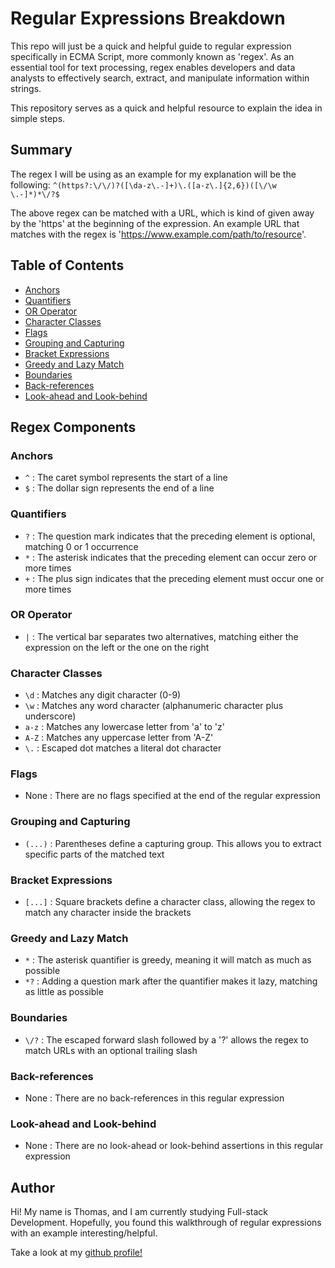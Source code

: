 # Regular Expressions Breakdown

This repo will just be a quick and helpful guide to regular expression specifically in ECMA Script, more commonly known as 'regex'. As an essential tool for text processing, regex enables developers and data analysts to effectively search, extract, and manipulate information within strings.

This repository serves as a quick and helpful resource to explain the idea in simple steps.

## Summary

The regex I will be using as an example for my explanation will be the following: `^(https?:\/\/)?([\da-z\.-]+)\.([a-z\.]{2,6})([\/\w \.-]*)*\/?$`

The above regex can be matched with a URL, which is kind of given away by the 'https' at the beginning of the expression. An example URL that matches with the regex is 'https://www.example.com/path/to/resource'.

## Table of Contents

- [Anchors](#anchors)
- [Quantifiers](#quantifiers)
- [OR Operator](#or-operator)
- [Character Classes](#character-classes)
- [Flags](#flags)
- [Grouping and Capturing](#grouping-and-capturing)
- [Bracket Expressions](#bracket-expressions)
- [Greedy and Lazy Match](#greedy-and-lazy-match)
- [Boundaries](#boundaries)
- [Back-references](#back-references)
- [Look-ahead and Look-behind](#look-ahead-and-look-behind)

## Regex Components

### Anchors

- `^` : The caret symbol represents the start of a line
- `$` : The dollar sign represents the end of a line

### Quantifiers

- `?` : The question mark indicates that the preceding element is optional, matching 0 or 1 occurrence
- `*` : The asterisk indicates that the preceding element can occur zero or more times
- `+` : The plus sign indicates that the preceding element must occur one or more times

### OR Operator

- `|` : The vertical bar separates two alternatives, matching either the expression on the left or the one on the right

### Character Classes

- `\d` : Matches any digit character (0-9)
- `\w` : Matches any word character (alphanumeric character plus underscore)
- `a-z` : Matches any lowercase letter from 'a' to 'z'
- `A-Z` : Matches any uppercase letter from 'A-Z'
- `\.` : Escaped dot matches a literal dot character

### Flags

- None : There are no flags specified at the end of the regular expression

### Grouping and Capturing

- `(...)` : Parentheses define a capturing group. This allows you to extract specific parts of the matched text

### Bracket Expressions

- `[...]` : Square brackets define a character class, allowing the regex to match any character inside the brackets

### Greedy and Lazy Match

- `*` : The asterisk quantifier is greedy, meaning it will match as much as possible
- `*?` : Adding a question mark after the quantifier makes it lazy, matching as little as possible

### Boundaries

- `\/?` : The escaped forward slash followed by a '?' allows the regex to match URLs with an optional trailing slash

### Back-references

- None : There are no back-references in this regular expression

### Look-ahead and Look-behind

- None : There are no look-ahead or look-behind assertions in this regular expression

## Author

Hi! My name is Thomas, and I am currently studying Full-stack Development. Hopefully, you found this walkthrough of regular expressions with an example interesting/helpful.

Take a look at my [github profile!](https://github.com/ThomasSzentirmay)
